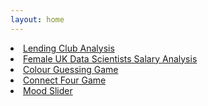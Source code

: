 ```yaml
---
layout: home
---
```

<li><a class='post-link' href='https://github.com/sulerita/Lending-Club-Analysis'>Lending Club Analysis</a></li>
<li><a class='post-link' href='https://github.com/sulerita/femaleDataScientist'>Female UK Data Scientists Salary Analysis</a></li>
<li><a class='post-link' href='https://github.com/sulerita/RGB_Colour_Guessing_Game'>Colour Guessing Game</a></li>
<li><a class='post-link' href='https://github.com/sulerita/connect_four_game'>Connect Four Game</a></li>
<li><a class='post-link' href='https://github.com/sulerita/mood-slider'>Mood Slider</a></li>

<!-- ## Portfolio

---

### Category Name 1 

[Project 1 Title](/sample_page)
<img src="images/dummy_thumbnail.jpg?raw=true"/>

---
[Test Post](/2019-05-25-test-post)
<img src="images/dummy_thumbnail.jpg?raw=true"/>

---
[Project 3 Title](http://example.com/)
<img src="images/dummy_thumbnail.jpg?raw=true"/>

---

### Category Name 2

- [Connect Four](https://github.com/sulerita/connect_four_game/blob/master/README.md)
- [Connect Four](https://github.com/sulerita/connect_four_game/blob/master/README)
- [Project 1 Title](http://example.com/)
- [Project 2 Title](http://example.com/)
- [Project 3 Title](http://example.com/)
- [Project 4 Title](http://example.com/)
- [Project 5 Title](http://example.com/) -->
